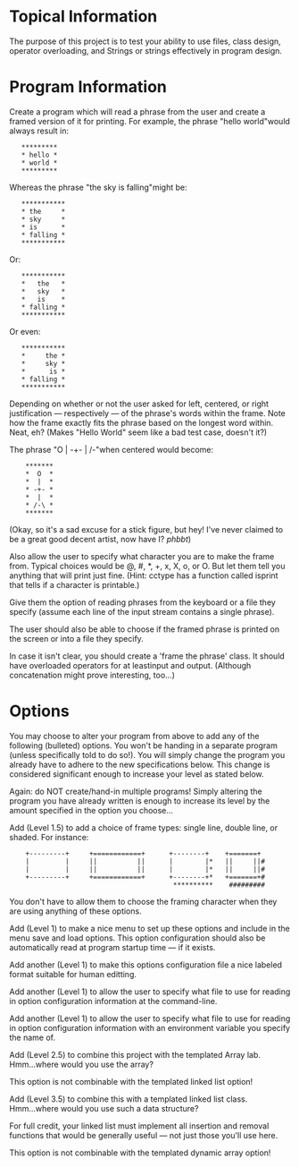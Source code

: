 # Topical Information
The purpose of this project is to test your ability to use files, class design, operator overloading, and Strings or strings effectively in program design.

# Program Information
Create a program which will read a phrase from the user and create a framed version of it for printing. For example, the phrase "hello world"would always result in:
```
   *********
   * hello *
   * world *
   *********
```
Whereas the phrase "the sky is falling"might be:
```
   ***********
   * the     *
   * sky     *
   * is      *
   * falling *
   ***********
```
Or:
```
   ***********
   *   the   *
   *   sky   *
   *   is    *
   * falling *
   ***********
```
Or even:
```
   ***********
   *     the *
   *     sky *
   *      is *
   * falling *
   ***********
```

Depending on whether or not the user asked for left, centered, or right justification — respectively — of the phrase's words within the frame. Note how the frame exactly fits the phrase based on the longest word within. Neat, eh? (Makes "Hello World" seem like a bad test case, doesn't it?)

The phrase "O | -+- | /-\"when centered would become:
```
    *******
    *  O  *
    *  |  *
    * -+- *
    *  |  *
    * /-\ *
    *******
```
(Okay, so it's a sad excuse for a stick figure, but hey! I've never claimed to be a great good decent artist, now have I? *phbbt*)

Also allow the user to specify what character you are to make the frame from. Typical choices would be @, #, *, +, x, X, o, or O. But let them tell you anything that will print just fine. (Hint: cctype has a function called isprint that tells if a character is printable.)

Give them the option of reading phrases from the keyboard or a file they specify (assume each line of the input stream contains a single phrase).

The user should also be able to choose if the framed phrase is printed on the screen or into a file they specify.

In case it isn't clear, you should create a 'frame the phrase' class. It should have overloaded operators for at leastinput and output. (Although concatenation might prove interesting, too...)

# Options
You may choose to alter your program from above to add any of the following (bulleted) options. You won't be handing in a separate program (unless specifically told to do so!). You will simply change the program you already have to adhere to the new specifications below. This change is considered significant enough to increase your level as stated below.

Again: do NOT create/hand-in multiple programs! Simply altering the program you have already written is enough to increase its level by the amount specified in the option you choose...

Add (Level 1.5) to add a choice of frame types: single line, double line, or shaded. For instance:
```
    +---------+     +============+      +--------+    +=======+
    |         |     ||          ||      |        |*   ||     ||#
    |         |     ||          ||      |        |*   ||     ||#
    +---------+     +============+      +--------+*   +=======+#
                                         **********    #########
```
You don't have to allow them to choose the framing character when they are using anything of these options.

Add (Level 1) to make a nice menu to set up these options and include in the menu save and load options. This option configuration should also be automatically read at program startup time — if it exists.

Add another (Level 1) to make this options configuration file a nice labeled format suitable for human editting.

Add another (Level 1) to allow the user to specify what file to use for reading in option configuration information at the command-line.

Add another (Level 1) to allow the user to specify what file to use for reading in option configuration information with an environment variable you specify the name of.

Add (Level 2.5) to combine this project with the templated Array lab. Hmm...where would you use the array?

This option is not combinable with the templated linked list option!

Add (Level 3.5) to combine this with a templated linked list class. Hmm...where would you use such a data structure?

For full credit, your linked list must implement all insertion and removal functions that would be generally useful — not just those you'll use here.

This option is not combinable with the templated dynamic array option!
